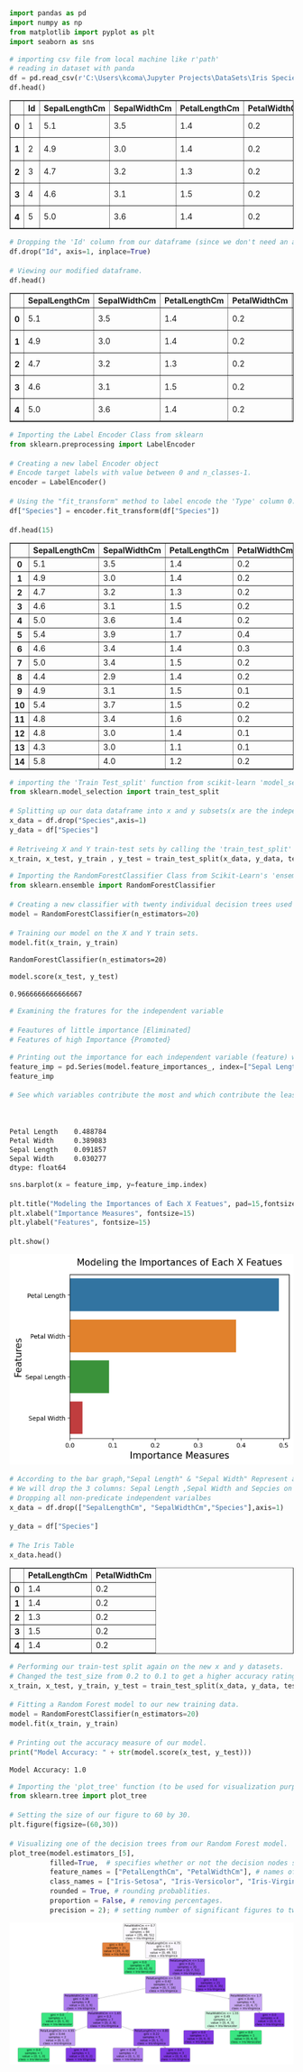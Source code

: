 ```python
import pandas as pd
import numpy as np
from matplotlib import pyplot as plt
import seaborn as sns
```


```python
# importing csv file from local machine like r'path'
# reading in dataset with panda
df = pd.read_csv(r'C:\Users\kcoma\Jupyter Projects\DataSets\Iris Species\Iris\Iris.csv')
df.head()
```




<div>
<style scoped>
    .dataframe tbody tr th:only-of-type {
        vertical-align: middle;
    }

    .dataframe tbody tr th {
        vertical-align: top;
    }

    .dataframe thead th {
        text-align: right;
    }
</style>
<table border="1" class="dataframe">
  <thead>
    <tr style="text-align: right;">
      <th></th>
      <th>Id</th>
      <th>SepalLengthCm</th>
      <th>SepalWidthCm</th>
      <th>PetalLengthCm</th>
      <th>PetalWidthCm</th>
      <th>Species</th>
    </tr>
  </thead>
  <tbody>
    <tr>
      <th>0</th>
      <td>1</td>
      <td>5.1</td>
      <td>3.5</td>
      <td>1.4</td>
      <td>0.2</td>
      <td>Iris-setosa</td>
    </tr>
    <tr>
      <th>1</th>
      <td>2</td>
      <td>4.9</td>
      <td>3.0</td>
      <td>1.4</td>
      <td>0.2</td>
      <td>Iris-setosa</td>
    </tr>
    <tr>
      <th>2</th>
      <td>3</td>
      <td>4.7</td>
      <td>3.2</td>
      <td>1.3</td>
      <td>0.2</td>
      <td>Iris-setosa</td>
    </tr>
    <tr>
      <th>3</th>
      <td>4</td>
      <td>4.6</td>
      <td>3.1</td>
      <td>1.5</td>
      <td>0.2</td>
      <td>Iris-setosa</td>
    </tr>
    <tr>
      <th>4</th>
      <td>5</td>
      <td>5.0</td>
      <td>3.6</td>
      <td>1.4</td>
      <td>0.2</td>
      <td>Iris-setosa</td>
    </tr>
  </tbody>
</table>
</div>




```python
# Dropping the 'Id' column from our dataframe (since we don't need an additional index).
df.drop("Id", axis=1, inplace=True)

# Viewing our modified dataframe.
df.head()
```




<div>
<style scoped>
    .dataframe tbody tr th:only-of-type {
        vertical-align: middle;
    }

    .dataframe tbody tr th {
        vertical-align: top;
    }

    .dataframe thead th {
        text-align: right;
    }
</style>
<table border="1" class="dataframe">
  <thead>
    <tr style="text-align: right;">
      <th></th>
      <th>SepalLengthCm</th>
      <th>SepalWidthCm</th>
      <th>PetalLengthCm</th>
      <th>PetalWidthCm</th>
      <th>Species</th>
    </tr>
  </thead>
  <tbody>
    <tr>
      <th>0</th>
      <td>5.1</td>
      <td>3.5</td>
      <td>1.4</td>
      <td>0.2</td>
      <td>Iris-setosa</td>
    </tr>
    <tr>
      <th>1</th>
      <td>4.9</td>
      <td>3.0</td>
      <td>1.4</td>
      <td>0.2</td>
      <td>Iris-setosa</td>
    </tr>
    <tr>
      <th>2</th>
      <td>4.7</td>
      <td>3.2</td>
      <td>1.3</td>
      <td>0.2</td>
      <td>Iris-setosa</td>
    </tr>
    <tr>
      <th>3</th>
      <td>4.6</td>
      <td>3.1</td>
      <td>1.5</td>
      <td>0.2</td>
      <td>Iris-setosa</td>
    </tr>
    <tr>
      <th>4</th>
      <td>5.0</td>
      <td>3.6</td>
      <td>1.4</td>
      <td>0.2</td>
      <td>Iris-setosa</td>
    </tr>
  </tbody>
</table>
</div>




```python
# Importing the Label Encoder Class from sklearn
from sklearn.preprocessing import LabelEncoder

# Creating a new label Encoder object
# Encode target labels with value between 0 and n_classes-1.
encoder = LabelEncoder()

# Using the "fit_transform" method to label encode the 'Type' column 0: Private 1: Public In-State  2:Public Out-of-State
df["Species"] = encoder.fit_transform(df["Species"])

df.head(15)
```




<div>
<style scoped>
    .dataframe tbody tr th:only-of-type {
        vertical-align: middle;
    }

    .dataframe tbody tr th {
        vertical-align: top;
    }

    .dataframe thead th {
        text-align: right;
    }
</style>
<table border="1" class="dataframe">
  <thead>
    <tr style="text-align: right;">
      <th></th>
      <th>SepalLengthCm</th>
      <th>SepalWidthCm</th>
      <th>PetalLengthCm</th>
      <th>PetalWidthCm</th>
      <th>Species</th>
    </tr>
  </thead>
  <tbody>
    <tr>
      <th>0</th>
      <td>5.1</td>
      <td>3.5</td>
      <td>1.4</td>
      <td>0.2</td>
      <td>0</td>
    </tr>
    <tr>
      <th>1</th>
      <td>4.9</td>
      <td>3.0</td>
      <td>1.4</td>
      <td>0.2</td>
      <td>0</td>
    </tr>
    <tr>
      <th>2</th>
      <td>4.7</td>
      <td>3.2</td>
      <td>1.3</td>
      <td>0.2</td>
      <td>0</td>
    </tr>
    <tr>
      <th>3</th>
      <td>4.6</td>
      <td>3.1</td>
      <td>1.5</td>
      <td>0.2</td>
      <td>0</td>
    </tr>
    <tr>
      <th>4</th>
      <td>5.0</td>
      <td>3.6</td>
      <td>1.4</td>
      <td>0.2</td>
      <td>0</td>
    </tr>
    <tr>
      <th>5</th>
      <td>5.4</td>
      <td>3.9</td>
      <td>1.7</td>
      <td>0.4</td>
      <td>0</td>
    </tr>
    <tr>
      <th>6</th>
      <td>4.6</td>
      <td>3.4</td>
      <td>1.4</td>
      <td>0.3</td>
      <td>0</td>
    </tr>
    <tr>
      <th>7</th>
      <td>5.0</td>
      <td>3.4</td>
      <td>1.5</td>
      <td>0.2</td>
      <td>0</td>
    </tr>
    <tr>
      <th>8</th>
      <td>4.4</td>
      <td>2.9</td>
      <td>1.4</td>
      <td>0.2</td>
      <td>0</td>
    </tr>
    <tr>
      <th>9</th>
      <td>4.9</td>
      <td>3.1</td>
      <td>1.5</td>
      <td>0.1</td>
      <td>0</td>
    </tr>
    <tr>
      <th>10</th>
      <td>5.4</td>
      <td>3.7</td>
      <td>1.5</td>
      <td>0.2</td>
      <td>0</td>
    </tr>
    <tr>
      <th>11</th>
      <td>4.8</td>
      <td>3.4</td>
      <td>1.6</td>
      <td>0.2</td>
      <td>0</td>
    </tr>
    <tr>
      <th>12</th>
      <td>4.8</td>
      <td>3.0</td>
      <td>1.4</td>
      <td>0.1</td>
      <td>0</td>
    </tr>
    <tr>
      <th>13</th>
      <td>4.3</td>
      <td>3.0</td>
      <td>1.1</td>
      <td>0.1</td>
      <td>0</td>
    </tr>
    <tr>
      <th>14</th>
      <td>5.8</td>
      <td>4.0</td>
      <td>1.2</td>
      <td>0.2</td>
      <td>0</td>
    </tr>
  </tbody>
</table>
</div>




```python
# importing the 'Train Test_split' function from scikit-learn 'model_selection' package
from sklearn.model_selection import train_test_split

# Splitting up our data dataframe into x and y subsets(x are the independ variables and y is the dependent variable types)
x_data = df.drop("Species",axis=1)
y_data = df["Species"]

# Retriveing X and Y train-test sets by calling the 'train_test_split' function (80-20 Split) 
x_train, x_test, y_train , y_test = train_test_split(x_data, y_data, test_size=0.2)
```


```python
# Importing the RandomForestClassifier Class from Scikit-Learn's 'ensemble' package.
from sklearn.ensemble import RandomForestClassifier

# Creating a new classifier with twenty individual decision trees used to build the random forest.
model = RandomForestClassifier(n_estimators=20)

# Training our model on the X and Y train sets.
model.fit(x_train, y_train)
```




    RandomForestClassifier(n_estimators=20)




```python
model.score(x_test, y_test)
```




    0.9666666666666667




```python
# Examining the fratures for the independent variable 

# Feautures of little importance [Eliminated]
# Features of high Importance {Promoted}
```


```python
# Printing out the importance for each independent variable (feature) with the "feature_importances_" field.
feature_imp = pd.Series(model.feature_importances_, index=["Sepal Length", "Sepal Width", "Petal Length", "Petal Width"]).sort_values(ascending=False)
feature_imp

# See which variables contribute the most and which contribute the least




```




    Petal Length    0.488784
    Petal Width     0.389083
    Sepal Length    0.091857
    Sepal Width     0.030277
    dtype: float64




```python
sns.barplot(x = feature_imp, y=feature_imp.index)

plt.title("Modeling the Importances of Each X Featues", pad=15,fontsize=15)
plt.xlabel("Importance Measures", fontsize=15)
plt.ylabel("Features", fontsize=15)

plt.show()
```


    
![png](output_9_0.png)
    



```python
# According to the bar graph,"Sepal Length" & "Sepal Width" Represent a low importances with the featurs we have added
# We will drop the 3 columns: Sepal Length ,Sepal Width and Sepcies on the x variables, y variables will stay the same
# Dropping all non-predicate independent varialbes
x_data = df.drop(["SepalLengthCm", "SepalWidthCm","Species"],axis=1)

y_data = df["Species"]

# The Iris Table 
x_data.head()
```




<div>
<style scoped>
    .dataframe tbody tr th:only-of-type {
        vertical-align: middle;
    }

    .dataframe tbody tr th {
        vertical-align: top;
    }

    .dataframe thead th {
        text-align: right;
    }
</style>
<table border="1" class="dataframe">
  <thead>
    <tr style="text-align: right;">
      <th></th>
      <th>PetalLengthCm</th>
      <th>PetalWidthCm</th>
    </tr>
  </thead>
  <tbody>
    <tr>
      <th>0</th>
      <td>1.4</td>
      <td>0.2</td>
    </tr>
    <tr>
      <th>1</th>
      <td>1.4</td>
      <td>0.2</td>
    </tr>
    <tr>
      <th>2</th>
      <td>1.3</td>
      <td>0.2</td>
    </tr>
    <tr>
      <th>3</th>
      <td>1.5</td>
      <td>0.2</td>
    </tr>
    <tr>
      <th>4</th>
      <td>1.4</td>
      <td>0.2</td>
    </tr>
  </tbody>
</table>
</div>




```python
# Performing our train-test split again on the new x and y datasets.
# Changed the test_size from 0.2 to 0.1 to get a higher accuracy rating
x_train, x_test, y_train, y_test = train_test_split(x_data, y_data, test_size=0.1)

# Fitting a Random Forest model to our new training data.
model = RandomForestClassifier(n_estimators=20)
model.fit(x_train, y_train)

# Printing out the accuracy measure of our model.
print("Model Accuracy: " + str(model.score(x_test, y_test)))
```

    Model Accuracy: 1.0
    


```python
# Importing the 'plot_tree' function (to be used for visualization purposes).
from sklearn.tree import plot_tree

# Setting the size of our figure to 60 by 30.
plt.figure(figsize=(60,30))

# Visualizing one of the decision trees from our Random Forest model.
plot_tree(model.estimators_[5], 
          filled=True,  # specifies whether or not the decision nodes should be filled appropriately or not.
          feature_names = ["PetalLengthCm", "PetalWidthCm"], # names of our independent variables.
          class_names = ["Iris-Setosa", "Iris-Versicolor", "Iris-Virginica"], # values of our dependent variable.
          rounded = True, # rounding probablities.
          proportion = False, # removing percentages.
          precision = 2); # setting number of significant figures to two.
```


    
![png](output_12_0.png)
    



```python

```
